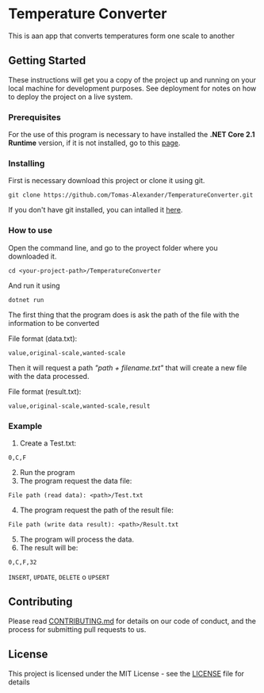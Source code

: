 # Temperature Converter
This is aan app that converts temperatures form one scale to another

## Getting Started

These instructions will get you a copy of the project up and running on your local machine for development purposes. See deployment for notes on how to deploy the project on a live system.

### Prerequisites

For the use of this program is necessary to have installed the **.NET Core 2.1 Runtime** version, if it is not installed, go to this [page](https://dotnet.microsoft.com/download).

### Installing

First is necessary download this project or clone it using git.
```
git clone https://github.com/Tomas-Alexander/TemperatureConverter.git
```

If you don't have git installed, you can intalled it [here](https://git-scm.com/book/en/v2/Getting-Started-Installing-Git).

### How to use
Open the command line, and go to the proyect folder where you downloaded it.

```
cd <your-project-path>/TemperatureConverter
```

And run it using

```
dotnet run
```

The first thing that the program does is ask the path of the file with the information to be converted

File format (data.txt): 
```
value,original-scale,wanted-scale
```

Then it will request a path *"path + filename.txt"* that will create a new file with the data processed.

File format (result.txt): 
```
value,original-scale,wanted-scale,result
```

### Example

1. Create a Test.txt:
```
0,C,F
```

2. Run the program
3. The program request the data file:
```
File path (read data): <path>/Test.txt
```

4. The program request the path of the result file:
```
File path (write data result): <path>/Result.txt
```

5. The program will process the data.
6. The result will be:
```
0,C,F,32
```

`INSERT`, `UPDATE`, `DELETE` o `UPSERT`

## Contributing

Please read [CONTRIBUTING.md](https://github.com/Tomas-Alexander/TemperatureConverter/blob/master/CONTRIBUTING.md) for details on our code of conduct, and the process for submitting pull requests to us.


## License

This project is licensed under the MIT License - see the [LICENSE](https://github.com/Tomas-Alexander/TemperatureConverter/blob/master/LICENSE) file for details

